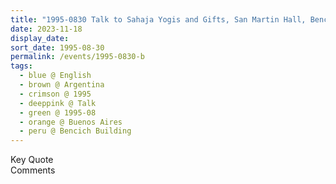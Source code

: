 ```yaml
---
title: "1995-0830 Talk to Sahaja Yogis and Gifts, San Martin Hall, Bencich Building, Av. Córdoba 827, Buenos Aires, Argentina"
date: 2023-11-18
display_date: 
sort_date: 1995-08-30
permalink: /events/1995-0830-b
tags:
  - blue @ English
  - brown @ Argentina
  - crimson @ 1995
  - deeppink @ Talk
  - green @ 1995-08
  - orange @ Buenos Aires
  - peru @ Bencich Building
---
```


<wave-list>
  <list-title color="green" width="75">Key Quote</list-title>
  <list-item color="BlanchedAlmond"  width="200"></list-item>
  <list-item color="Lavender"></list-item>
  <list-item color="BlanchedAlmond"></list-item>
</wave-list>

<br>

<wave-list>
  <list-title color="green" width="75">Comments</list-title>
  <list-item color="BlanchedAlmond"  width="200"></list-item>
  <list-item color="Lavender"></list-item>
  <list-item color="BlanchedAlmond"></list-item>
</wave-list>